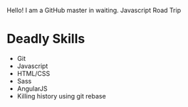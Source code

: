 Hello! I am a GitHub master in waiting.
Javascript Road Trip

Deadly Skills
======================

* Git
* Javascript
* HTML/CSS
* Sass
* AngularJS
* Killing history using git rebase

